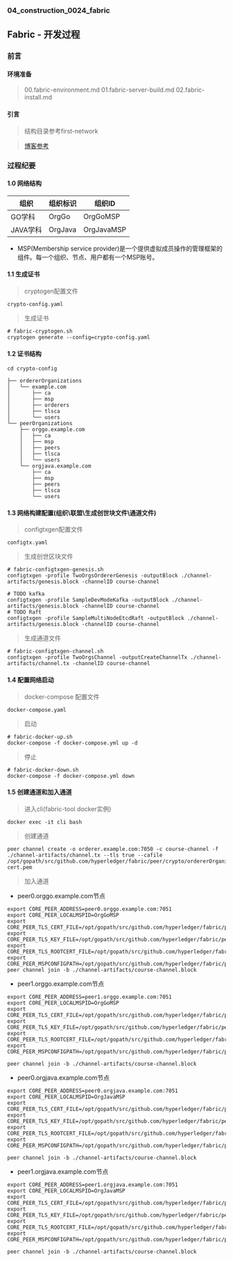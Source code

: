 ### 04_construction_0024_fabric ###

## Fabric - 开发过程

### 前言

#### 环境准备 

> 00.fabric-environment.md
> 01.fabric-server-build.md
> 02.fabric-install.md

#### 引言

> 结构目录参考first-network

> [博客参考](https://blog.csdn.net/zhongliwen1981/article/details/104273977)

### 过程纪要

#### 1.0 网络结构

|   组织   |   组织标识   |   组织ID   |
|   ----  |    ----     |   ----   |
|  GO学科     |   OrgGo     |   OrgGoMSP     |
|  JAVA学科   |   OrgJava   |   OrgJavaMSP   |

- MSP(Membership service provider)是一个提供虚拟成员操作的管理框架的组件。每一个组织、节点、用户都有一个MSP账号。

#### 1.1 生成证书

> cryptogen配置文件

```
crypto-config.yaml
```

> 生成证书

```shell script
# fabric-cryptogen.sh
cryptogen generate --config=crypto-config.yaml
```

#### 1.2 证书结构

```
cd crypto-config

├── ordererOrganizations
│   └── example.com
│       ├── ca
│       ├── msp
│       ├── orderers
│       ├── tlsca
│       └── users
└── peerOrganizations
    ├── orggo.example.com
    │   ├── ca
    │   ├── msp
    │   ├── peers
    │   ├── tlsca
    │   └── users
    └── orgjava.example.com
        ├── ca
        ├── msp
        ├── peers
        ├── tlsca
        └── users
```

#### 1.3 网络构建配置(组织\联盟\生成创世块文件\通道文件)

> configtxgen配置文件

```
configtx.yaml
```

> 生成创世区块文件

```shell script
# fabric-configtxgen-genesis.sh
configtxgen -profile TwoOrgsOrdererGenesis -outputBlock ./channel-artifacts/genesis.block -channelID course-channel
```
```shell script
# TODO kafka
configtxgen -profile SampleDevModeKafka -outputBlock ./channel-artifacts/genesis.block -channelID course-channel
# TODO Raft
configtxgen -profile SampleMultiNodeEtcdRaft -outputBlock ./channel-artifacts/genesis.block -channelID course-channel
```

> 生成通道文件
```shell script
# fabric-configtxgen-channel.sh
configtxgen -profile TwoOrgsChannel -outputCreateChannelTx ./channel-artifacts/channel.tx -channelID course-channel
```

#### 1.4 配置网络启动

> docker-compose 配置文件
```
docker-compose.yaml
```

> 启动

```shell script
# fabric-docker-up.sh
docker-compose -f docker-compose.yml up -d
```

> 停止

```shell script
# fabric-docker-down.sh
docker-compose -f docker-compose.yml down
```

#### 1.5 创建通道和加入通道

> 进入cli(fabric-tool docker实例)
```shell script
docker exec -it cli bash
```

> 创建通道
```shell script
peer channel create -o orderer.example.com:7050 -c course-channel -f ./channel-artifacts/channel.tx --tls true --cafile /opt/gopath/src/github.com/hyperledger/fabric/peer/crypto/ordererOrganizations/example.com/msp/tlscacerts/tlsca.example.com-cert.pem
```

> 加入通道

- peer0.orggo.example.com节点
```shell script
export CORE_PEER_ADDRESS=peer0.orggo.example.com:7051 
export CORE_PEER_LOCALMSPID=OrgGoMSP
export CORE_PEER_TLS_CERT_FILE=/opt/gopath/src/github.com/hyperledger/fabric/peer/crypto/peerOrganizations/orggo.example.com/peers/peer0.orggo.example.com/tls/server.crt
export CORE_PEER_TLS_KEY_FILE=/opt/gopath/src/github.com/hyperledger/fabric/peer/crypto/peerOrganizations/orggo.example.com/peers/peer0.orggo.example.com/tls/server.key
export CORE_PEER_TLS_ROOTCERT_FILE=/opt/gopath/src/github.com/hyperledger/fabric/peer/crypto/peerOrganizations/orggo.example.com/peers/peer0.orggo.example.com/tls/ca.crt
export CORE_PEER_MSPCONFIGPATH=/opt/gopath/src/github.com/hyperledger/fabric/peer/crypto/peerOrganizations/orggo.example.com/users/Admin@orggo.example.com/msp
peer channel join -b ./channel-artifacts/course-channel.block
```

- peer1.orggo.example.com节点
```shell script
export CORE_PEER_ADDRESS=peer1.orggo.example.com:7051
export CORE_PEER_LOCALMSPID=OrgGoMSP
export CORE_PEER_TLS_CERT_FILE=/opt/gopath/src/github.com/hyperledger/fabric/peer/crypto/peerOrganizations/orggo.example.com/peers/peer1.orggo.example.com/tls/server.crt
export CORE_PEER_TLS_KEY_FILE=/opt/gopath/src/github.com/hyperledger/fabric/peer/crypto/peerOrganizations/orggo.example.com/peers/peer1.orggo.example.com/tls/server.key
export CORE_PEER_TLS_ROOTCERT_FILE=/opt/gopath/src/github.com/hyperledger/fabric/peer/crypto/peerOrganizations/orggo.example.com/peers/peer1.orggo.example.com/tls/ca.crt
export CORE_PEER_MSPCONFIGPATH=/opt/gopath/src/github.com/hyperledger/fabric/peer/crypto/peerOrganizations/orggo.example.com/users/Admin@orggo.example.com/msp

peer channel join -b ./channel-artifacts/course-channel.block
```

- peer0.orgjava.example.com节点
```shell script
export CORE_PEER_ADDRESS=peer0.orgjava.example.com:7051
export CORE_PEER_LOCALMSPID=OrgJavaMSP
export CORE_PEER_TLS_CERT_FILE=/opt/gopath/src/github.com/hyperledger/fabric/peer/crypto/peerOrganizations/orgjava.example.com/peers/peer0.orgjava.example.com/tls/server.crt
export CORE_PEER_TLS_KEY_FILE=/opt/gopath/src/github.com/hyperledger/fabric/peer/crypto/peerOrganizations/orgjava.example.com/peers/peer0.orgjava.example.com/tls/server.key
export CORE_PEER_TLS_ROOTCERT_FILE=/opt/gopath/src/github.com/hyperledger/fabric/peer/crypto/peerOrganizations/orgjava.example.com/peers/peer0.orgjava.example.com/tls/ca.crt
export CORE_PEER_MSPCONFIGPATH=/opt/gopath/src/github.com/hyperledger/fabric/peer/crypto/peerOrganizations/orgjava.example.com/users/Admin@orgjava.example.com/msp

peer channel join -b ./channel-artifacts/course-channel.block
```

- peer1.orgjava.example.com节点
```shell script
export CORE_PEER_ADDRESS=peer1.orgjava.example.com:7051
export CORE_PEER_LOCALMSPID=OrgJavaMSP
export CORE_PEER_TLS_CERT_FILE=/opt/gopath/src/github.com/hyperledger/fabric/peer/crypto/peerOrganizations/orgjava.example.com/peers/peer1.orgjava.example.com/tls/server.crt
export CORE_PEER_TLS_KEY_FILE=/opt/gopath/src/github.com/hyperledger/fabric/peer/crypto/peerOrganizations/orgjava.example.com/peers/peer1.orgjava.example.com/tls/server.key
export CORE_PEER_TLS_ROOTCERT_FILE=/opt/gopath/src/github.com/hyperledger/fabric/peer/crypto/peerOrganizations/orgjava.example.com/peers/peer1.orgjava.example.com/tls/ca.crt
export CORE_PEER_MSPCONFIGPATH=/opt/gopath/src/github.com/hyperledger/fabric/peer/crypto/peerOrganizations/orgjava.example.com/users/Admin@orgjava.example.com/msp

peer channel join -b ./channel-artifacts/course-channel.block
```
